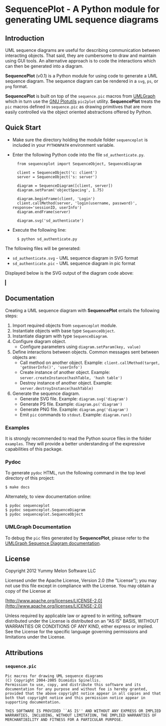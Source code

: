 # SequencePlot - A Python module for generating UML sequence diagrams

## Introduction

UML sequence diagrams are useful for describing communication between interacting objects. That said, they are cumbersome to draw and maintain using GUI tools. An alternative approach is to code the interactions which can then be generated into a diagram.

**SequencePlot** (v0.1) is a Python module for using code to generate a UML sequence diagram. The sequence diagram can be rendered in a `svg`, `ps`, or `png` format.

**SequencePlot** is built on top of the `sequence.pic` macros from [UMLGraph](http://umlgraph.org) which in turn use the [GNU Plotutils](http://www.gnu.org/software/plotutils/plotutils.html) `pic2plot` utility. **SequencePlot** treats the `pic` macros defined in `sequence.pic` as drawing primitives that are more easily controlled via the  object oriented abstractions offered by Python.

## Quick Start

* Make sure the directory holding the module folder `sequenceplot` is included in your `PYTHONPATH` environment variable.

* Enter the following Python code into the file `sd_authenticate.py`.
        
        from sequenceplot import SequenceObject, SequenceDiagram

        client = SequenceObject('c: client')
        server = SequenceObject('s: server')

        diagram = SequenceDiagram([client, server])
        diagram.setParam('objectSpacing', 1.75)

        diagram.beginFrame(client, 'Login')
        client.callMethod(server, 'login(username, password)', response='sessionID, userInfo')
        diagram.endFrame(server)

        diagram.svg('sd_authenticate')

* Execute the following line:

        $ python sd_authenticate.py
	
The following files will be generated:

* `sd_authenticate.svg` - UML sequence diagram in SVG format
* `sd_authenticate.pic` - UML sequence diagram in pic format


Displayed below is the SVG output of the diagram code above:
	
<object style="border-width: 1px; border-style: solid; border-color: black;"
        data="https://raw.github.com/kickingvegas/SequencePlot/master/examples/authentication.svg"
	type="image/svg+xml">
</object>


## Documentation

Creating a UML sequence diagram with **SequencePlot** entails the following steps:

1. Import required objects from `sequenceplot` module.
2. Instantiate objects with base type `SequenceObject`.
3. Instantiate diagram with type `SequenceDiagram`.
4. Configure diagram object.
    * Configure parameters using `diagram.setParam(key, value)`
5. Define interactions between objects. Common messages sent between objects are:
    * Call method on another object. Example: `client.callMethod(target, 'getUserInfo()', 'userInfo')`
    * Create instance of another object. Example: `server.createInstance(hashTable, 'hash table')`
    * Destroy instance of another object. Example: `server.destroyInstance(hashTable)`
6. Generate the sequence diagram.
    * Generate SVG file. Example: `diagram.svg('diagram')`
    * Generate PS file. Example: `diagram.ps('diagram')`    
    * Generate PNG file. Example: `diagram.png('diagram')`
    * Emit `pic` commands to `stdout`. Example: `diagram.run()`

### Examples

It is strongly recommended to read the Python source files in the folder `examples`. They will provide a better understanding of the expressive capabilities of this package.

    
### Pydoc

To generate `pydoc` HTML, run the following command in the top level directory of this project:

    $ make docs
    
Alternately, to view documentation online:

    $ pydoc sequenceplot
    $ pydoc sequenceplot.SequenceDiagram
    $ pydoc sequenceplot.SequenceObject
    
    
### UMLGraph Documentation

To debug the `pic` files generated by **SequencePlot**, please refer to the [UMLGraph Sequence Diagram documentation](http://umlgraph.org/doc/seq-intro.html).

    
## License

Copyright 2012 Yummy Melon Software LLC

Licensed under the Apache License, Version 2.0 (the "License");
you may not use this file except in compliance with the License.
You may obtain a copy of the License at

[http://www.apache.org/licenses/LICENSE-2.0](http://www.apache.org/licenses/LICENSE-2.0)

Unless required by applicable law or agreed to in writing, software
distributed under the License is distributed on an "AS IS" BASIS,
WITHOUT WARRANTIES OR CONDITIONS OF ANY KIND, either express or implied.
See the License for the specific language governing permissions and
limitations under the License.


## Attributions

### `sequence.pic`

    Pic macros for drawing UML sequence diagrams
    (C) Copyright 2004-2005 Diomidis Spinellis.
    Permission to use, copy, and distribute this software and its
    documentation for any purpose and without fee is hereby granted,
    provided that the above copyright notice appear in all copies and that
    both that copyright notice and this permission notice appear in
    supporting documentation.

    THIS SOFTWARE IS PROVIDED ``AS IS'' AND WITHOUT ANY EXPRESS OR IMPLIED
    WARRANTIES, INCLUDING, WITHOUT LIMITATION, THE IMPLIED WARRANTIES OF
    MERCHANTIBILITY AND FITNESS FOR A PARTICULAR PURPOSE.

